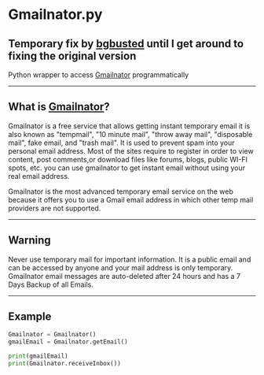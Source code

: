 # Gmailnator.py

## Temporary fix by [bgbusted](https://github.com/bgbusted) until I get around to fixing the original version

Python wrapper to access [Gmailnator](https://gmailnator.com/) programmatically

---

## What is [Gmailnator](https://gmailnator.com/)?

Gmailnator is a free service that allows getting instant temporary email it is also known as "tempmail", "10 minute mail", "throw away mail", "disposable mail", fake email, and "trash mail". It is used to prevent spam into your personal email address. Most of the sites require to register in order to view content, post comments,or download files like forums, blogs, public WI-FI spots, etc. you can use gmailnator to get instant email without using your real email address.

Gmailnator is the most advanced temporary email service on the web because it offers you to use a Gmail email address in which other temp mail providers are not supported.

---

## Warning

Never use temporary mail for important information. It is a public email and can be accessed by anyone and your mail address is only temporary. Gmailnator email messages are auto-deleted after 24 hours and has a 7 Days Backup of all Emails.

---

## Example

```python
Gmailnator = Gmailnator()
gmailEmail = Gmailnator.getEmail()

print(gmailEmail)
print(Gmailnator.receiveInbox())
```
